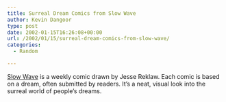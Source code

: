 ```yaml
---
title: Surreal Dream Comics from Slow Wave
author: Kevin Dangoor
type: post
date: 2002-01-15T16:26:08+00:00
url: /2002/01/15/surreal-dream-comics-from-slow-wave/
categories:
  - Random

---
```

[Slow Wave][1] is a weekly comic drawn by Jesse Reklaw. Each comic is based on a dream, often submitted by readers. It&#8217;s a neat, visual look into the surreal world of people&#8217;s dreams.

 [1]: http://www.slowwave.com